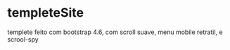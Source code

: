 # templeteSite
templete feito com bootstrap 4.6, com scroll suave, menu mobile retratil, e scrool-spy
